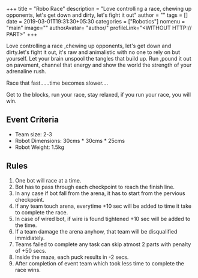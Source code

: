+++
title = "Robo Race"
description = "Love controlling a race, chewing up opponents, let's get down and dirty, let's fight it out"
author = ""
tags = []
date = 2019-03-01T19:31:30+05:30
categories = ["Robotics"]
nomenu = "main"
image="<BACKGROUND IMAGE FOR YOUR POST>"
authorAvatar= "author/<YOUR AVATAR>"
profileLink="<WITHOUT HTTP:// PART>"
+++

Love controlling a race ,chewing up opponents,
let&#39;s get down and dirty.let&#39;s fight it out,
it&#39;s raw and animalistic with no one to rely on but yourself.
Let your brain unspool the tangles that build up.
Run ,pound it out on pavement, channel that energy
and show the world the strength of your adrenaline rush.

Race that fast......time becomes slower....

Get to the blocks, run your race, stay relaxed, if you run your race, you will win.

## Event Criteria

- Team size: 2-3
- Robot Dimensions: 30cms * 30cms * 25cms
- Robot Weight: 1.5kg


## Rules
1. One bot will race at a time.
2. Bot has to pass through each checkpoint to reach the finish line.
3. In any case if bot fall from the arena, it has to start from the pervious checkpoint.
4. If any team touch arena, everytime +10 sec will be added to time it take to complete the race.
5. In case of wired bot, if wire is found tightened +10 sec will be added to the time.
6. If a team damage the arena anyhow, that team will be disqualified immidiately.
7. Teams failed to complete any task can skip atmost 2 parts with penalty of +50 secs.
8. Inside the maze, each puck results in -2 secs.
9. After completion of event team which took less time to complete the race wins.
